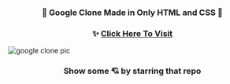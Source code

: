 ### <p align="center"> 🎄 Google Clone Made in Only HTML and CSS 🎄 </p>

### <p align="center"> ✨ [Click Here To Visit](https://google-clone-by-samarpan.netlify.app/) </p>



![google clone pic](https://user-images.githubusercontent.com/66327336/138667262-a5f49365-36b7-4e5b-b0ed-6378f9bfd8af.png)

### <p align="center">Show some 💘 by starring that repo</p>
